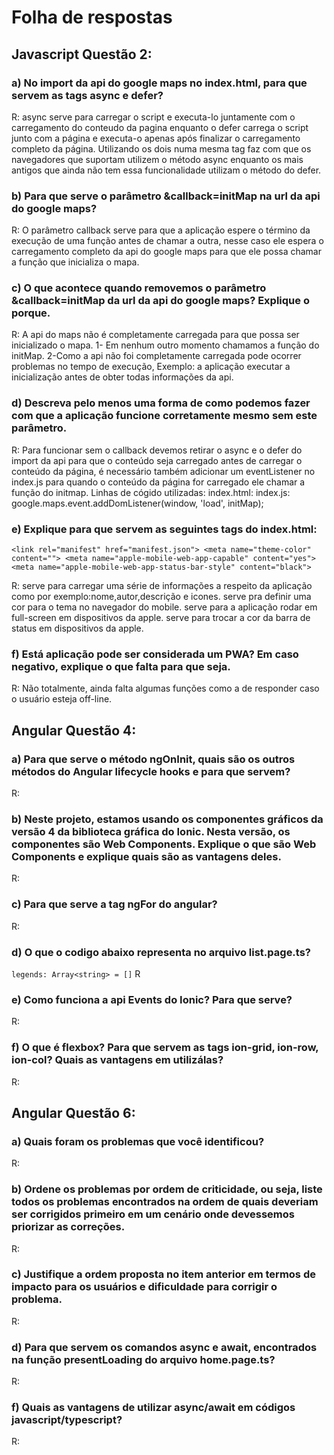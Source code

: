 # Folha de respostas

## Javascript Questão 2:

### a) No import da api do google maps no index.html, para que servem as tags async e defer?
R: async serve para carregar o script e executa-lo juntamente com o carregamento do conteudo da pagina enquanto o defer carrega o script junto com a página e executa-o apenas após finalizar o carregamento completo da página. Utilizando os dois numa mesma tag faz com que os navegadores que suportam utilizem o método async enquanto os mais antigos que ainda não tem essa funcionalidade utilizam o método do defer.

### b) Para que serve o parâmetro &callback=initMap na url da api do google maps?
R: O parâmetro callback serve para que a aplicação espere o término da execução de uma função antes de chamar a outra, nesse caso ele espera o carregamento completo da api do google maps para que ele possa chamar a função que inicializa o mapa.

### c) O que acontece quando removemos o parâmetro &callback=initMap da url da api do google maps? Explique o porque.
R: A api do maps não é completamente carregada para que possa ser inicializado o mapa. 1- Em nenhum outro momento chamamos a função do initMap. 2-Como a api não foi completamente carregada pode ocorrer problemas no tempo de execução, Exemplo: a aplicação executar a inicialização antes de obter todas informações da api.

### d) Descreva pelo menos uma forma de como podemos fazer com que a aplicação funcione corretamente mesmo sem este parâmetro.
R: Para funcionar sem o callback devemos retirar o async e o defer do import da api para que o conteúdo seja carregado antes de carregar o conteúdo da página, é necessário também adicionar um eventListener no index.js para quando o conteúdo da página for carregado ele chamar a função do initmap.
Linhas de cógido utilizadas:
index.html:<script src="https://maps.googleapis.com/maps/api/js?key=AIzaSyArZ9sCp-_eyhopItaVib_r5nrmwgP-d_c"></script>
index.js: google.maps.event.addDomListener(window, 'load', initMap);


### e) Explique para que servem as seguintes tags do index.html: 
  `<link rel="manifest" href="manifest.json">
  <meta name="theme-color" content="">
  <meta name="apple-mobile-web-app-capable" content="yes">
  <meta name="apple-mobile-web-app-status-bar-style" content="black">`

R: <link rel="manifest" href="manifest.json"> serve para carregar uma série de informações a respeito da aplicação como por exemplo:nome,autor,descrição e icones.
  <meta name="theme-color" content=""> serve pra definir uma cor para o tema no navegador do mobile.
  <meta name="apple-mobile-web-app-capable" content="yes"> serve para a aplicação rodar em full-screen em dispositivos da apple.
  <meta name="apple-mobile-web-app-status-bar-style" content="black"> serve para trocar a cor da barra de status em dispositivos da apple.

### f) Está aplicação pode ser considerada um PWA? Em caso negativo, explique o que falta para que seja.
R: Não totalmente, ainda falta algumas funções como a de responder caso o usuário esteja off-line.


## Angular Questão 4:

### a) Para que serve o método ngOnInit, quais são os outros métodos do Angular lifecycle hooks e para que servem?
R:

### b) Neste projeto, estamos usando os componentes gráficos da versão 4 da biblioteca gráfica do Ionic. Nesta versão, os componentes são Web Components. Explique o que são Web Components e explique quais são as vantagens deles.
R: 

### c) Para que serve a tag ngFor do angular?
R:


### d) O que o codigo abaixo representa no arquivo list.page.ts?
`legends: Array<string> = []`
R

### e) Como funciona a api Events do Ionic? Para que serve?
R: 

### f) O que é flexbox? Para que servem as tags ion-grid, ion-row, ion-col? Quais as vantagens em utilizálas?
R: 

## Angular Questão 6:

### a) Quais foram os problemas que você identificou?
R:

### b) Ordene os problemas por ordem de criticidade, ou seja, liste todos os problemas encontrados na ordem de quais deveriam ser corrigidos primeiro em um cenário onde devessemos priorizar as correções.
R:

### c) Justifique a ordem proposta no item anterior em termos de impacto para os usuários e dificuldade para corrigir o problema.
R: 

### d) Para que servem os comandos async e await, encontrados na função presentLoading do arquivo home.page.ts?
R:

### f) Quais as vantagens de utilizar async/await em códigos javascript/typescript?
R:
